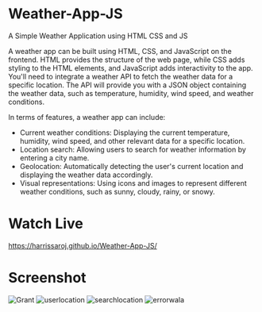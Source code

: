 # Weather-App-JS
 A Simple Weather Application using HTML CSS and JS
 
 A weather app can be built using HTML, CSS, and JavaScript on the frontend. HTML provides the structure of the web page, while CSS adds styling to the HTML elements, and JavaScript adds interactivity to the app.
 You'll need to integrate a weather API to fetch the weather data for a specific location. The API will provide you with a JSON object containing the weather data, such as temperature, humidity, wind speed, and weather conditions.
 
 In terms of features, a weather app can include:
 
 * Current weather conditions: Displaying the current temperature, humidity, wind speed, and other relevant data for a specific location.
 * Location search: Allowing users to search for weather information by entering a city name.
 * Geolocation: Automatically detecting the user's current location and displaying the weather data accordingly.
 * Visual representations: Using icons and images to represent different weather conditions, such as sunny, cloudy, rainy, or snowy.

# Watch Live

https://harrissaroj.github.io/Weather-App-JS/

# Screenshot
![Grant](https://github.com/HarrisSaroj/Weather-App-JS/assets/109414883/0243e113-3bcc-4110-8687-5b32b1fe78c8)
![userlocation](https://github.com/HarrisSaroj/Weather-App-JS/assets/109414883/11e53ff9-76f8-4f41-b57f-8d12f8841ab5)
![searchlocation](https://github.com/HarrisSaroj/Weather-App-JS/assets/109414883/9066f2fa-aa6d-459c-9746-04412e6a4c0a)
![errorwala](https://github.com/HarrisSaroj/Weather-App-JS/assets/109414883/ab518d5a-6f4e-4513-a614-a76f2c75090c)
